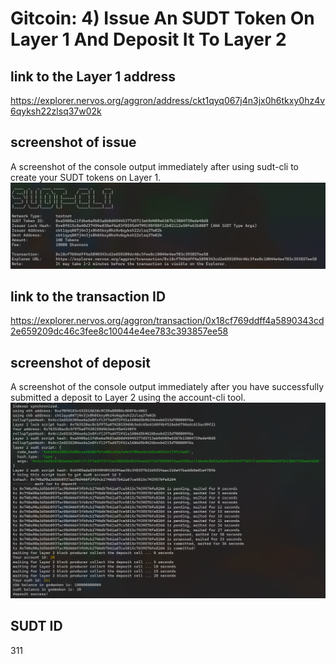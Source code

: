 # Gitcoin: 4) Issue An SUDT Token On Layer 1 And Deposit It To Layer 2
## link to the Layer 1 address
https://explorer.nervos.org/aggron/address/ckt1qyq067j4n3jx0h6tkxy0hz4v6qyksh22zlsq37w02k
## screenshot of issue
A screenshot of the console output immediately after using sudt-cli to create your SUDT tokens on Layer 1.
![issue-sudt](./issue-sudt.png)
## link to the transaction ID
https://explorer.nervos.org/aggron/transaction/0x18cf769ddff4a5890343cd2e659209dc46c3fee8c10044e4ee783c393857ee58
## screenshot of deposit
A screenshot of the console output immediately after you have successfully submitted a deposit to Layer 2 using the account-cli tool.
![deposit-sudt](./deposit-sudt.png)
## SUDT ID
311